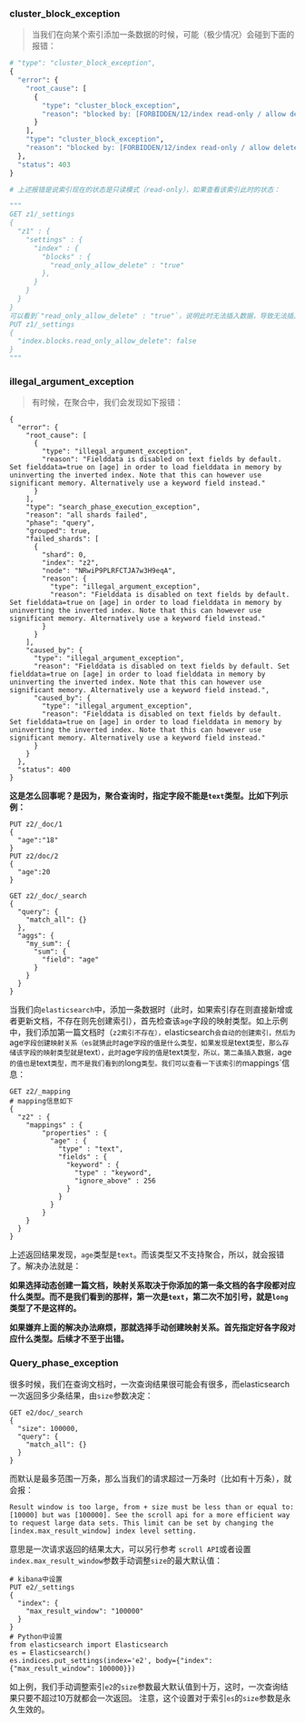 ### cluster_block_exception

> 当我们在向某个索引添加一条数据的时候，可能（极少情况）会碰到下面的报错：

```python
# "type": "cluster_block_exception",
{
  "error": {
    "root_cause": [
      {
        "type": "cluster_block_exception",
        "reason": "blocked by: [FORBIDDEN/12/index read-only / allow delete (api)];"
      }
    ],
    "type": "cluster_block_exception",
    "reason": "blocked by: [FORBIDDEN/12/index read-only / allow delete (api)];"
  },
  "status": 403
}

# 上述报错是说索引现在的状态是只读模式（read-only），如果查看该索引此时的状态：

"""
GET z1/_settings
{
  "z1" : {
    "settings" : {
      "index" : {
        "blocks" : {
          "read_only_allow_delete" : "true"
        },
      }
    }
  }
}
可以看到`"read_only_allow_delete" : "true"`，说明此时无法插入数据，导致无法插入有两种情况，一是磁盘快满了，二是这个参数本身就为true，如果我们执意要插入数据，那就只有把参数的值改为false
PUT z1/_settings
{
  "index.blocks.read_only_allow_delete": false
}
"""

```

### illegal_argument_exception

> 有时候，在聚合中，我们会发现如下报错：

```
{
  "error": {
    "root_cause": [
      {
        "type": "illegal_argument_exception",
        "reason": "Fielddata is disabled on text fields by default. Set fielddata=true on [age] in order to load fielddata in memory by uninverting the inverted index. Note that this can however use significant memory. Alternatively use a keyword field instead."
      }
    ],
    "type": "search_phase_execution_exception",
    "reason": "all shards failed",
    "phase": "query",
    "grouped": true,
    "failed_shards": [
      {
        "shard": 0,
        "index": "z2",
        "node": "NRwiP9PLRFCTJA7w3H9eqA",
        "reason": {
          "type": "illegal_argument_exception",
          "reason": "Fielddata is disabled on text fields by default. Set fielddata=true on [age] in order to load fielddata in memory by uninverting the inverted index. Note that this can however use significant memory. Alternatively use a keyword field instead."
        }
      }
    ],
    "caused_by": {
      "type": "illegal_argument_exception",
      "reason": "Fielddata is disabled on text fields by default. Set fielddata=true on [age] in order to load fielddata in memory by uninverting the inverted index. Note that this can however use significant memory. Alternatively use a keyword field instead.",
      "caused_by": {
        "type": "illegal_argument_exception",
        "reason": "Fielddata is disabled on text fields by default. Set fielddata=true on [age] in order to load fielddata in memory by uninverting the inverted index. Note that this can however use significant memory. Alternatively use a keyword field instead."
      }
    }
  },
  "status": 400
}
```

**这是怎么回事呢？是因为，聚合查询时，指定字段不能是`text`类型。比如下列示例：**

```
PUT z2/_doc/1
{
  "age":"18"
}
PUT z2/doc/2
{
  "age":20
}

GET z2/_doc/_search
{
  "query": {
    "match_all": {}
  },
  "aggs": {
    "my_sum": {
      "sum": {
        "field": "age"
      }
    }
  }
}
```

当我们向`elasticsearch`中，添加一条数据时（此时，如果索引存在则直接新增或者更新文档，不存在则先创建索引），首先检查该`age`字段的映射类型。如上示例中，我们添加第一篇文档时（`z2索引不存在），`elasticsearch`会自动的创建索引，然后为`age`字段创建映射关系（es就猜此时`age`字段的值是什么类型，如果发现是`text`类型，那么存储该字段的映射类型就是`text`），此时`age`字段的值是`text`类型，所以，第二条插入数据，`age`的值也是`text`类型，而不是我们看到的`long`类型。我们可以查看一下该索引的`mappings`信息：

```
GET z2/_mapping
# mapping信息如下
{
  "z2" : {
    "mappings" : {
        "properties" : {
          "age" : {
            "type" : "text",
            "fields" : {
              "keyword" : {
                "type" : "keyword",
                "ignore_above" : 256
              }
            }
          }
        }
    }
  }
}
```

上述返回结果发现，`age`类型是`text`。而该类型又不支持聚合，所以，就会报错了。解决办法就是：

**如果选择动态创建一篇文档，映射关系取决于你添加的第一条文档的各字段都对应什么类型。而不是我们看到的那样，第一次是`text`，第二次不加引号，就是`long`类型了不是这样的。**

**如果嫌弃上面的解决办法麻烦，那就选择手动创建映射关系。首先指定好各字段对应什么类型。后续才不至于出错。**

### Query_phase_exception

很多时候，我们在查询文档时，一次查询结果很可能会有很多，而elasticsearch一次返回多少条结果，由`size`参数决定：

```
GET e2/doc/_search
{
  "size": 100000,
  "query": {
    "match_all": {}
  }
}
```

而默认是最多范围一万条，那么当我们的请求超过一万条时（比如有十万条），就会报：

```
Result window is too large, from + size must be less than or equal to: [10000] but was [100000]. See the scroll api for a more efficient way to request large data sets. This limit can be set by changing the [index.max_result_window] index level setting.
```

意思是一次请求返回的结果太大，可以另行参考 `scroll API`或者设置`index.max_result_window`参数手动调整`size`的最大默认值：

```
# kibana中设置
PUT e2/_settings
{
  "index": {
    "max_result_window": "100000"
  }
}
# Python中设置
from elasticsearch import Elasticsearch
es = Elasticsearch()
es.indices.put_settings(index='e2', body={"index": {"max_result_window": 100000}})
```

如上例，我们手动调整索引`e2`的`size`参数最大默认值到十万，这时，一次查询结果只要不超过10万就都会一次返回。
注意，这个设置对于索引`es`的`size`参数是永久生效的。